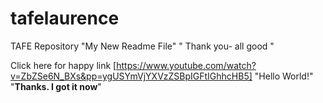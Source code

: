 # tafelaurence
TAFE Repository
"My New Readme File"
" Thank you- all good "

Click here for happy link [https://www.youtube.com/watch?v=ZbZSe6N_BXs&pp=ygUSYmVjYXVzZSBpIGFtIGhhcHB5] 
"Hello World!"
"**Thanks. I got it now**"

